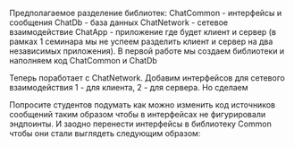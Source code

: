 ﻿Предполагаемое разделение библиотек:
ChatCommon - интерфейсы и сообщения
ChatDb - база данных
ChatNetwork - сетевое взаимодействие
ChatApp - приложение где будет клиент и сервер (в рамках 1 семинара мы не успеем разделить клиент и сервер на два независимых приложения).
В первой работе мы создаем библиотеки и наполняем код ChatCommon и ChatDb

Теперь поработает с ChatNetwork. Добавим интерфейсов для сетевого взаимодействия 1 - для клиента, 2 - для сервера. Но сделаем

Попросите студентов подумать как можно изменить код источников сообщений таким образом
чтобы в интерфейсах не фигурировали эндпоинты. 
И заодно перенести интерфейсы в библиотеку Common чтобы они стали выглядеть следующим образом: